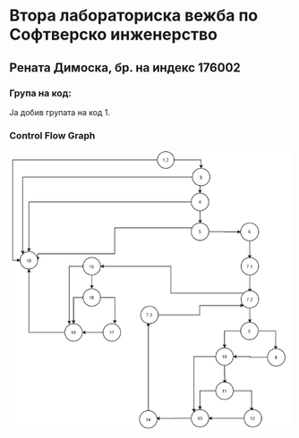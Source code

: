 # Втора лабораториска вежба по Софтверско инженерство
<h2> Рената Димоска, бр. на индекс 176002 </h2>
<h3> Група на код: </h3>
<p> Ја добив групата на код 1. </p>
<h3> Control Flow Graph </h3>

![](/images/graf.png)

